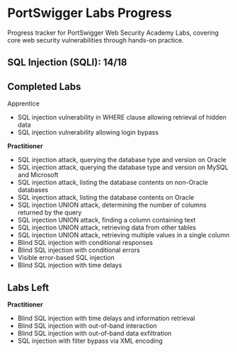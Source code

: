 # PortSwigger Labs Progress
Progress tracker for PortSwigger Web Security Academy Labs, covering core web security vulnerabilities through hands-on practice. 

## SQL Injection (SQLI): 14/18

## Completed Labs 

Apprentice
- SQL injection vulnerability in WHERE clause allowing retrieval of hidden data
- SQL injection vulnerability allowing login bypass

**Practitioner**
- SQL injection attack, querying the database type and version on Oracle
- SQL injection attack, querying the database type and version on MySQL and Microsoft  
- SQL injection attack, listing the database contents on non-Oracle databases  
- SQL injection attack, listing the database contents on Oracle  
- SQL injection UNION attack, determining the number of columns returned by the query  
- SQL injection UNION attack, finding a column containing text  
- SQL injection UNION attack, retrieving data from other tables  
- SQL injection UNION attack, retrieving multiple values in a single column  
- Blind SQL injection with conditional responses  
- Blind SQL injection with conditional errors  
- Visible error-based SQL injection  
- Blind SQL injection with time delays

## Labs Left

**Practitioner**
- Blind SQL injection with time delays and information retrieval
- Blind SQL injection with out-of-band interaction
- Blind SQL injection with out-of-band data exfiltration
- SQL injection with filter bypass via XML encoding 
